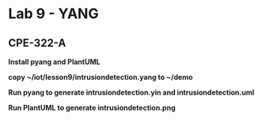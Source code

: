 # Lab 9 - YANG
## CPE-322-A

**Install pyang and PlantUML**

**copy ~/iot/lesson9/intrusiondetection.yang to ~/demo**

**Run pyang to generate intrusiondetection.yin and intrusiondetection.uml**

**Run PlantUML to generate intrusiondetection.png**
